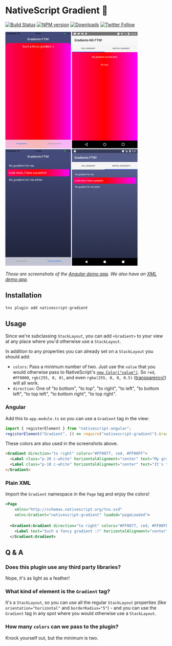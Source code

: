 # NativeScript Gradient 🎨

[![Build Status][build-status]][build-url]
[![NPM version][npm-image]][npm-url]
[![Downloads][downloads-image]][npm-url]
[![Twitter Follow][twitter-image]][twitter-url]

[build-status]:https://travis-ci.org/EddyVerbruggen/nativescript-gradient.svg?branch=master
[build-url]:https://travis-ci.org/EddyVerbruggen/nativescript-gradient
[npm-image]:http://img.shields.io/npm/v/nativescript-gradient.svg
[npm-url]:https://npmjs.org/package/nativescript-gradient
[downloads-image]:http://img.shields.io/npm/dm/nativescript-gradient.svg
[twitter-image]:https://img.shields.io/twitter/follow/eddyverbruggen.svg?style=social&label=Follow%20me
[twitter-url]:https://twitter.com/eddyverbruggen

<img src="https://github.com/EddyVerbruggen/nativescript-gradient/raw/master/screenshots/ios-full.png?v=2" height="364px" />  <img src="https://github.com/EddyVerbruggen/nativescript-gradient/raw/master/screenshots/android-full.png?v=2" height="364px" />  <img src="https://github.com/EddyVerbruggen/nativescript-gradient/raw/master/screenshots/ios-partial.png?v=2" height="364px" />  <img src="https://github.com/EddyVerbruggen/nativescript-gradient/raw/master/screenshots/android-partial.png?v=2" height="364px" />

_Those are screenshots of the [Angular demo app](https://github.com/EddyVerbruggen/nativescript-gradient/tree/master/demo-ng). We also have an [XML demo app](https://github.com/EddyVerbruggen/nativescript-gradient/tree/master/demo)._

## Installation
```bash
tns plugin add nativescript-gradient
```

## Usage
Since we're subclassing `StackLayout`, you can add `<Gradient>` to your view at any place where you'd otherwise use a `StackLayout`.

In addition to any properties you can already set on a `StackLayout` you should add:

* `colors`: Pass a minimum number of two. Just use the `value` that you would otherwise pass to NativeScript's [`new Color("value")`](https://docs.nativescript.org/api-reference/classes/_color_.color.html). So `red`, `#FF0000`, `rgb(255, 0, 0)`, and even `rgba(255, 0, 0, 0.5)` ([transparency!](https://github.com/EddyVerbruggen/nativescript-gradient/issues/2)) will all work.
* `direction`: One of "to bottom", "to top", "to right", "to left", "to bottom left", "to top left", "to bottom right", "to top right".

### Angular
Add this to `app.module.ts` so you can use a `Gradient` tag in the view:

```typescript
import { registerElement } from "nativescript-angular";
registerElement("Gradient", () => require("nativescript-gradient").Gradient);
```

These colors are also used in the screenshots above.
```html
<Gradient direction="to right" colors="#FF0077, red, #FF00FF">
  <Label class="p-20 c-white" horizontalAlignment="center" text="My gradients are the best." textWrap="true"></Label>
  <Label class="p-10 c-white" horizontalAlignment="center" text="It's true." textWrap="true"></Label>
</Gradient>
```

### Plain XML
Import the `Gradient` namespace in the `Page` tag and enjoy the colors!
```xml
<Page
    xmlns="http://schemas.nativescript.org/tns.xsd"
    xmlns:Gradient="nativescript-gradient" loaded="pageLoaded">

  <Gradient:Gradient direction="to right" colors="#FF0077, red, #FF00FF">
    <Label text="Such a fancy gradient :)" horizontalAlignment="center"/>
  </Gradient:Gradient>
```

## Q & A
### Does this plugin use any third party libraries?
Nope, it's as light as a feather!

### What kind of element is the `Gradient` tag?
It's a `StackLayout`, so you can use all the regular `StackLayout` properties (like `orientation="horizontal"` and `borderRadius="5"`) - and you can use the `Gradient` tag in any spot where you would otherwise use a `StackLayout`.

### How many `colors` can we pass to the plugin?
Knock yourself out, but the minimum is two.
